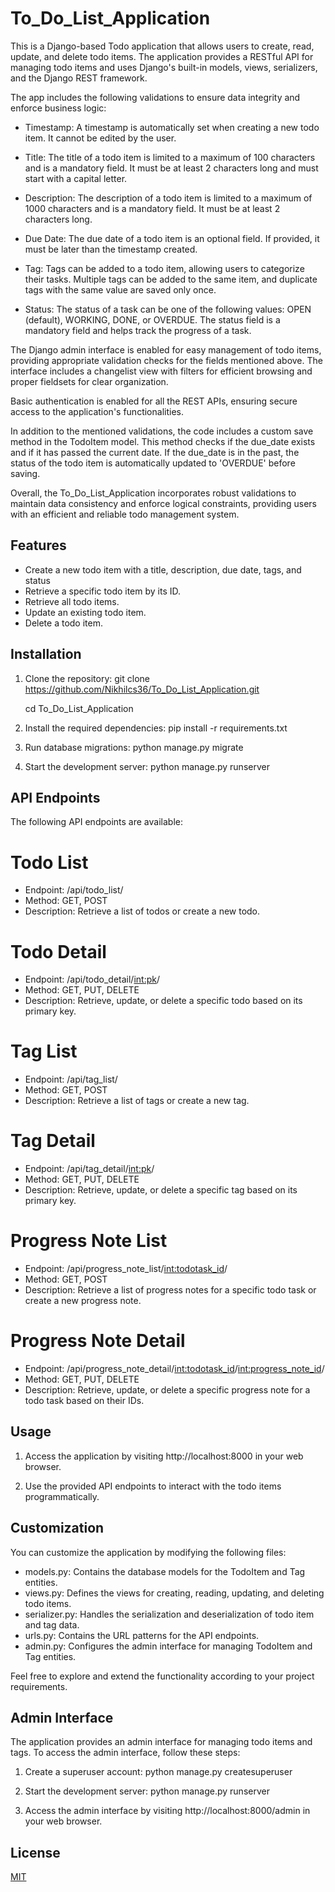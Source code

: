 # To_Do_List_Application

This is a Django-based Todo application that allows users to create, read, update, and delete todo items. The application provides a RESTful API for managing todo items and uses Django's built-in models, views, serializers, and the Django REST framework.

The app includes the following validations to ensure data integrity and enforce business logic:

* Timestamp: A timestamp is automatically set when creating a new todo item. It cannot be edited by the user.

* Title: The title of a todo item is limited to a maximum of 100 characters and is a mandatory field. It must be at least 2 characters long and must start with a capital letter.

* Description: The description of a todo item is limited to a maximum of 1000 characters and is a mandatory field. It must be at least 2  characters long.

* Due Date: The due date of a todo item is an optional field. If provided, it must be later than the timestamp created.

* Tag: Tags can be added to a todo item, allowing users to categorize their tasks. Multiple tags can be added to the same item, and  duplicate tags with the same value are saved only once.

* Status: The status of a task can be one of the following values: OPEN (default), WORKING, DONE, or OVERDUE. The status field is a       mandatory field and helps track the progress of a task.

The Django admin interface is enabled for easy management of todo items, providing appropriate validation checks for the fields mentioned above. The interface includes a changelist view with filters for efficient browsing and proper fieldsets for clear organization.

Basic authentication is enabled for all the REST APIs, ensuring secure access to the application's functionalities.

In addition to the mentioned validations, the code includes a custom save method in the TodoItem model. This method checks if the due_date exists and if it has passed the current date. If the due_date is in the past, the status of the todo item is automatically updated to 'OVERDUE' before saving.

Overall, the To_Do_List_Application incorporates robust validations to maintain data consistency and enforce logical constraints, providing users with an efficient and reliable todo management system.

## Features

* Create a new todo item with a title, description, due date, tags, and status
* Retrieve a specific todo item by its ID.
* Retrieve all todo items.
* Update an existing todo item.
* Delete a todo item. 

## Installation

1. Clone the repository:
  git clone https://github.com/Nikhilcs36/To_Do_List_Application.git

    cd To_Do_List_Application

2. Install the required dependencies:
  pip install -r requirements.txt

3. Run database migrations:
  python manage.py migrate

4. Start the development server:
  python manage.py runserver

## API Endpoints

The following API endpoints are available:

# Todo List
- Endpoint: /api/todo_list/
- Method: GET, POST
- Description: Retrieve a list of todos or create a new todo.

# Todo Detail
- Endpoint: /api/todo_detail/<int:pk>/
- Method: GET, PUT, DELETE
- Description: Retrieve, update, or delete a specific todo based on its primary key.

# Tag List
- Endpoint: /api/tag_list/
- Method: GET, POST
- Description: Retrieve a list of tags or create a new tag.

# Tag Detail
- Endpoint: /api/tag_detail/<int:pk>/
- Method: GET, PUT, DELETE
- Description: Retrieve, update, or delete a specific tag based on its primary key.

# Progress Note List
- Endpoint: /api/progress_note_list/<int:todotask_id>/
- Method: GET, POST
- Description: Retrieve a list of progress notes for a specific todo task or create a new progress note.

# Progress Note Detail
- Endpoint: /api/progress_note_detail/<int:todotask_id>/<int:progress_note_id>/
- Method: GET, PUT, DELETE
- Description: Retrieve, update, or delete a specific progress note for a todo task based on their IDs.


## Usage

1. Access the application by visiting http://localhost:8000 in your web browser.

2. Use the provided API endpoints to interact with the todo items programmatically.

## Customization

You can customize the application by modifying the following files:

* models.py: Contains the database models for the TodoItem and Tag entities.
* views.py: Defines the views for creating, reading, updating, and deleting todo items.
* serializer.py: Handles the serialization and deserialization of todo item and tag data.
* urls.py: Contains the URL patterns for the API endpoints.
* admin.py: Configures the admin interface for managing TodoItem and Tag entities.

Feel free to explore and extend the functionality according to your project requirements.

## Admin Interface

The application provides an admin interface for managing todo items and tags. To access the admin interface, follow these steps:

1. Create a superuser account:
python manage.py createsuperuser

2. Start the development server:
python manage.py runserver

3. Access the admin interface by visiting http://localhost:8000/admin in your web browser.

## License

[MIT](https://choosealicense.com/licenses/mit/)



